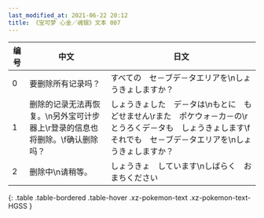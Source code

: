 ```yaml
---
last_modified_at: 2021-06-22 20:12
title: 《宝可梦 心金／魂银》文本 007
---
```

| 编号 | 中文 | 日文 |
| ---- | ---- | ---- |
| 0 | 要删除所有记录吗？ | すべての　セ－ブデ－タエリアを\nしょうきょしますか？ |
| 1 | 删除的记录无法再恢复。\n另外宝可计步器上\r登录的信息也将删除。\f确认删除吗？ | しょうきょした　デ－タは\nもとに　もどせません\rまた　ポケウォ－カ－の\rとうろくデ－タも　しょうきょします\fそれでも　セ－ブデ－タエリアを\nしょうきょしますか？ |
| 2 | 删除中\n请稍等。 | しょうきょ　しています\nしばらく　おまちください |
{: .table .table-bordered .table-hover .xz-pokemon-text .xz-pokemon-text-HGSS }